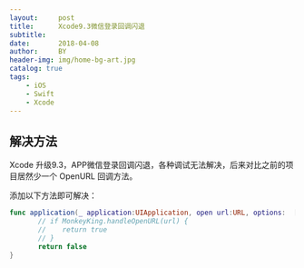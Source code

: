```yaml
---
layout:     post
title:      Xcode9.3微信登录回调闪退
subtitle:   
date:       2018-04-08
author:     BY
header-img: img/home-bg-art.jpg
catalog: true
tags:
    - iOS
    - Swift
    - Xcode
---
```



## 解决方法

Xcode 升级9.3，APP微信登录回调闪退，各种调试无法解决，后来对比之前的项目居然少一个 OpenURL 回调方法。

添加以下方法即可解决：

```swift
func application(_ application:UIApplication, open url:URL, options:  [UIApplicationOpenURLOptionsKey:Any] = [:]) ->Bool{
       // if MonkeyKing.handleOpenURL(url) {
       //    return true
       // }
       return false
}

```